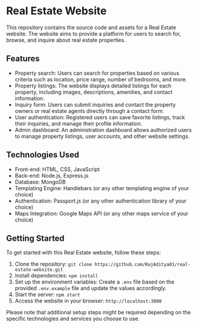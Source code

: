 # Real Estate Website

This repository contains the source code and assets for a Real Estate website. The website aims to provide a platform for users to search for, browse, and inquire about real estate properties.

## Features

- Property search: Users can search for properties based on various criteria such as location, price range, number of bedrooms, and more.
- Property listings: The website displays detailed listings for each property, including images, descriptions, amenities, and contact information.
- Inquiry form: Users can submit inquiries and contact the property owners or real estate agents directly through a contact form.
- User authentication: Registered users can save favorite listings, track their inquiries, and manage their profile information.
- Admin dashboard: An administration dashboard allows authorized users to manage property listings, user accounts, and other website settings.

## Technologies Used

- Front-end: HTML, CSS, JavaScript
- Back-end: Node.js, Express.js
- Database: MongoDB
- Templating Engine: Handlebars (or any other templating engine of your choice)
- Authentication: Passport.js (or any other authentication library of your choice)
- Maps Integration: Google Maps API (or any other maps service of your choice)

## Getting Started

To get started with this Real Estate website, follow these steps:

1. Clone the repository: `git clone https://github.com/RajAditya01/real-estate-website.git`
2. Install dependencies: `npm install`
3. Set up the environment variables: Create a `.env` file based on the provided `.env.example` file and update the values accordingly.
4. Start the server: `npm start`
5. Access the website in your browser: `http://localhost:3000`

Please note that additional setup steps might be required depending on the specific technologies and services you choose to use.
